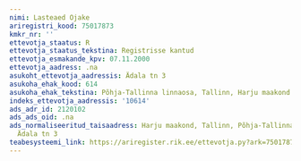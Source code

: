 ```yaml
---
nimi: Lasteaed Ojake
ariregistri_kood: 75017873
kmkr_nr: ''
ettevotja_staatus: R
ettevotja_staatus_tekstina: Registrisse kantud
ettevotja_esmakande_kpv: 07.11.2000
ettevotja_aadress: .na
asukoht_ettevotja_aadressis: Ädala tn 3
asukoha_ehak_kood: 614
asukoha_ehak_tekstina: Põhja-Tallinna linnaosa, Tallinn, Harju maakond
indeks_ettevotja_aadressis: '10614'
ads_adr_id: 2120102
ads_ads_oid: .na
ads_normaliseeritud_taisaadress: Harju maakond, Tallinn, Põhja-Tallinna linnaosa,
  Ädala tn 3
teabesysteemi_link: https://ariregister.rik.ee/ettevotja.py?ark=75017873&ref=rekvisiidid
---
```

